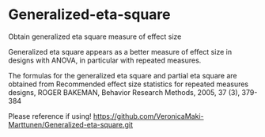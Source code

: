 # Generalized-eta-square
Obtain generalized eta square measure of effect size

Generalized eta square appears as a better measure of effect size in designs with ANOVA, in particular with repeated measures. 

The formulas for the generalized eta square and partial eta square are obtained from Recommended effect size statistics for repeated measures designs, ROGER BAKEMAN, Behavior Research Methods, 2005, 37 (3), 379-384

Please reference if using!
https://github.com/VeronicaMaki-Marttunen/Generalized-eta-square.git

